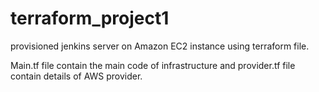 # terraform_project1

provisioned jenkins server on Amazon EC2 instance using terraform file.

Main.tf file contain the main code of infrastructure and provider.tf file contain details of AWS provider. 
